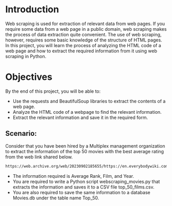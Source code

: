 # Introduction
Web scraping is used for extraction of relevant data from web pages. If you require some data from a web page in a public domain, web scraping makes the process of data extraction quite convenient. The use of web scraping, however, requires some basic knowledge of the structure of HTML pages. In this project, you will learn the process of analyzing the HTML code of a web page and how to extract the required information from it using web scraping in Python.

# Objectives
By the end of this project, you will be able to:
* Use the requests and BeautifulSoup libraries to extract the contents of a web page.
* Analyze the HTML code of a webpage to find the relevant information.
* Extract the relevant information and save it in the required form.
## Scenario:
Consider that you have been hired by a Multiplex management organization to extract the information of the top 50 movies with the best average rating from the web link shared below.
```html
https://web.archive.org/web/20230902185655/https://en.everybodywiki.com/100_Most_Highly-Ranked_Films
```
* The information required is Average Rank, Film, and Year.
* You are required to write a Python script webscraping_movies.py that extracts the information and saves it to a CSV file top_50_films.csv.
* You are also required to save the same information to a database Movies.db under the table name Top_50.




